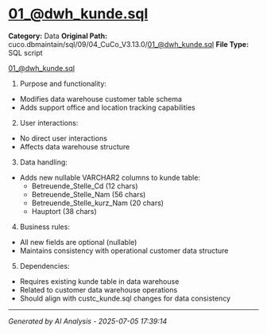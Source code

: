 # 01_@dwh_kunde.sql

**Category:** Data
**Original Path:** cuco.dbmaintain/sql/09/04_CuCo_V3.13.0/01_@dwh_kunde.sql
**File Type:** SQL script

01_@dwh_kunde.sql
1. Purpose and functionality:
- Modifies data warehouse customer table schema
- Adds support office and location tracking capabilities

2. User interactions:
- No direct user interactions
- Affects data warehouse structure

3. Data handling:
- Adds new nullable VARCHAR2 columns to kunde table:
  - Betreuende_Stelle_Cd (12 chars)
  - Betreuende_Stelle_Nam (56 chars)
  - Betreuende_Stelle_kurz_Nam (20 chars)
  - Hauptort (38 chars)

4. Business rules:
- All new fields are optional (nullable)
- Maintains consistency with operational customer data structure

5. Dependencies:
- Requires existing kunde table in data warehouse
- Related to customer data warehouse operations
- Should align with custc_kunde.sql changes for data consistency

---
*Generated by AI Analysis - 2025-07-05 17:39:14*

